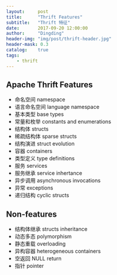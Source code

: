 ```yaml
---
layout:     post
title:      "Thrift Features"
subtitle:   "Thrift 特征"
date:       2017-09-20 12:00:00
author:     "Dingding"
header-img: "img/post/thrift-header.jpg"
header-mask: 0.3
catalog:    true
tags:
    - thrift
---
```


## Apache Thrift Features
* 命名空间 namespace
* 语言命名空间 language namespace
* 基本类型 base types
* 常量和枚举 constants and enumerations
* 结构体 structs
* 稀疏结构体 sparse structs
* 结构演进 struct evolution
* 容器 containers
* 类型定义 type definitions
* 服务 services
* 服务继承 service inhertance
* 异步调用 asynchronous invocations
* 异常 exceptions
* 递归结构 cyclic structs


## Non-features
* 结构体继承 structs inheritance
* 动态多态 polymorphism
* 静态重载 overloading
* 异构容器 heterogeneous containers
* 空返回 NULL return
* 指针 pointer
